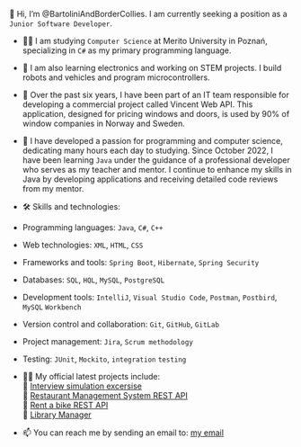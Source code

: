 👋 Hi, I’m @BartoliniAndBorderCollies. I am currently seeking a position as a `Junior Software Developer`.
- 👩‍💻 I am studying `Computer Science` at Merito University in Poznań, specializing in `C#` as my primary programming language.
- 🔭 I am also learning electronics and working on STEM projects. I build robots and vehicles and program microcontrollers.
- 👀 Over the past six years, I have been part of an IT team responsible for developing a commercial project called Vincent Web API. This application, designed for pricing windows and doors, is used by 90% of window companies in Norway and Sweden.
- 👀 I have developed a passion for programming and computer science, dedicating many hours each day to studying. Since October 2022, I have been learning `Java` under the guidance of a professional developer who serves as my teacher and mentor. I continue to enhance my skills in Java by developing applications and receiving detailed code reviews from my mentor.
- 🛠 Skills and technologies:
- Programming languages: `Java`, `C#`, `C++`
- Web technologies: `XML`, `HTML`, `CSS`
- Frameworks and tools: `Spring Boot`, `Hibernate`, `Spring Security`
- Databases: `SQL`, `HQL`, `MySQL`, `PostgreSQL`
- Development tools: `IntelliJ`, `Visual Studio Code`, `Postman`, `Postbird`, `MySQL` `Workbench`
- Version control and collaboration: `Git`, `GitHub`, `GitLab`
- Project management: `Jira`, `Scrum methodology`
- Testing: `JUnit`, `Mockito`, `integration` `testing`

- 👩‍💻 My official latest projects include:
<br> 🔭 [Interview simulation excersise](https://github.com/BartoliniAndBorderCollies/EMS_junior_developer_interview)
<br> 🔭 [Restaurant Management System REST API](https://github.com/BartoliniAndBorderCollies/Restaurant_Management_System_REST_API)
<br> 🔭 [Rent a bike REST API](https://github.com/BartoliniAndBorderCollies/Bike.v2_REST_API)
<br> 🔭 [Library Manager](https://github.com/BartoliniAndBorderCollies/Library_Manager_Official)
- 📫 You can reach me by sending an email to: <a href="mailto:bartek.klodnicki@gmail.com">my email</a>

<!---
BartoliniAndBorderCollies/BartoliniAndBorderCollies is a ✨ special ✨ repository because its `README.md` (this file) appears on your GitHub profile.
You can click the Preview link to take a look at your changes.
--->
